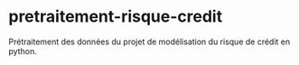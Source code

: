 # pretraitement-risque-credit
Prétraitement des données du projet de modélisation du risque de crédit en python.
